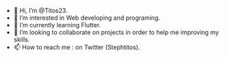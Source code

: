 - 👋 Hi, I’m @Titos23.
- 👀 I’m interested in Web developing and programing.
- 🌱 I’m currently learning Flutter.
- 💞️ I’m looking to collaborate on projects in order to help me improving my skills.
- 📫 How to reach me : on Twitter (Stephtitos).

<!---
Titos23/Titos23 is a ✨ special ✨ repository because its `README.md` (this file) appears on your GitHub profile.
You can click the Preview link to take a look at your changes.
--->
